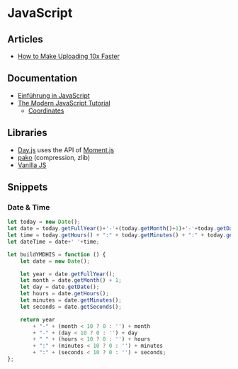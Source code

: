 # JavaScript

## Articles

- [How to Make Uploading 10x Faster](https://blog.daftcode.pl/how-to-make-uploading-10x-faster-f5b3f9cfcd52)

## Documentation

- [Einführung in JavaScript](https://molily.de/js)
- [The Modern JavaScript Tutorial](https://javascript.info)
  - [Coordinates](https://javascript.info/coordinates)

## Libraries

- [Day.js](https://day.js.org) uses the API of [Moment.js](https://momentjs.com/)
- [pako](https://github.com/nodeca/pako) (compression, zlib)
- [Vanilla JS](http://vanilla-js.com)

## Snippets

### Date & Time

```js
let today = new Date();
let date = today.getFullYear()+'-'+(today.getMonth()+1)+'-'+today.getDate();
let time = today.getHours() + ":" + today.getMinutes() + ":" + today.getSeconds();
let dateTime = date+' '+time;
```

```js
let buildYMDHIS = function () {
    let date = new Date();

    let year = date.getFullYear();
    let month = date.getMonth() + 1;
    let day = date.getDate();
    let hours = date.getHours();
    let minutes = date.getMinutes();
    let seconds = date.getSeconds();

    return year
        + "-" + (month < 10 ? 0 : '') + month
        + "-" + (day < 10 ? 0 : '') + day
        + " " + (hours < 10 ? 0 : '') + hours
        + ":" + (minutes < 10 ? 0 : '') + minutes
        + ":" + (seconds < 10 ? 0 : '') + seconds;
};
```
